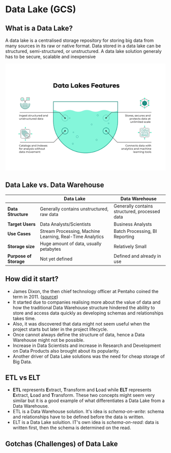 # Data Lake (GCS)
## What is a Data Lake?
A data lake is a centralised storage repository for storing big data from many sources in its raw or native format. Data stored in a data lake can be structured, semi-structured, or unstructured. A data lake solution generaly has to be secure, scalable and inexpensive

![data](../images/datalake-diagram.png)

## Data Lake vs. Data Warehouse
|                  |Data Lake                             |Data Warehouse                    |
|------------------|------------------------------------  |----------------------------------|
|**Data Structure**|Generally contains unstructured, raw data|Generally contains structured, processed data|
|**Target Users**  |Data Analysts/Scientists              |Business Analysts                 |
|**Use Cases**     |Stream Processing, Machine Learning, Real-Time Analytics|Batch Processing, BI Reporting|
|**Storage size**  |Huge amount of data, usually petabytes|Relatively Small|          
|**Purpose of Storage**|Not yet defined|Defined and already in use|

## How did it start?
* James Dixon, the then chief technology officer at Pentaho coined the term in 2011. ([source](https://en.wikipedia.org/wiki/Data_lake))
* It started due to companies realising more about the value of data and how the traditional Data Warehouse structure hindered the ability to store and access data quickly as developing schemas and relationships takes time.
* Also, it was discovered that data might not seem useful when the project starts but later in the project lifecycle.
* Once cannot always define the structure of data, hence a Data Warehouse might not be possible.
* Increase in Data Scientists and increase in Research and Development on Data Products also brought about its popularity.
* Another driver of Data Lake solutions was the need for cheap storage of Big Data.

## ETL vs ELT
* **ETL** represents **E**xtract, **T**ransform and **L**oad while **ELT** represents **E**xtract, **L**oad and **T**ransform. These two concepts might seem very similar but it is a good example of what differentiates a Data Lake from a Data Warehouse.
* ETL is a Data Warehouse solution. It's idea is *schema-on-write*: schema and relationships have to be defined before the data is written.
* ELT is a Data Lake soluition. IT's own idea is *schema-on-read*: data is written first, then the schema is determined on the read.

## Gotchas (Challenges) of Data Lake

